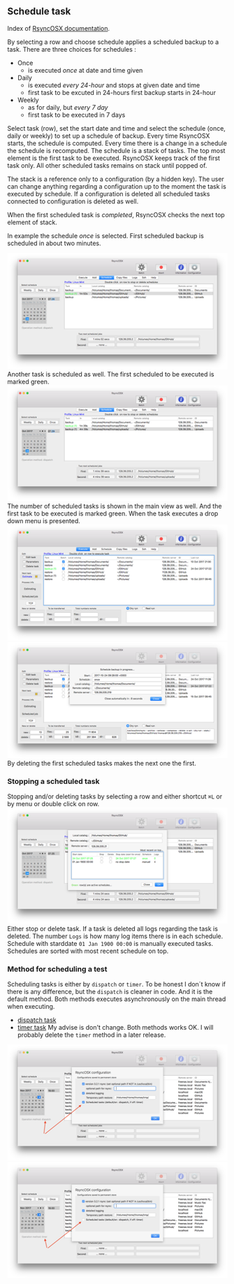 ## Schedule task

Index of [RsyncOSX documentation](https://rsyncosx.github.io/Documentation/).

By selecting a row and choose schedule applies a scheduled backup to a task. There are three choices for schedules :

- Once
	- is executed _once_ at date and time given
- Daily
	- is executed _every 24-hour_ and stops at given date and time
	- first task to be excuted in 24-hours
first backup starts in 24-hour
- Weekly
	- as for daily, but _every 7 day_
	- first task to be executed in 7 days

Select task (row), set the start date and time and select the schedule (once, daily or weekly) to set up a schedule of backup. Every time RsyncOSX starts, the schedule is computed. Every time there is a change in a schedule the schedule is recomputed. The schedule is a stack of tasks. The top most element is the first task to be executed. RsyncOSX keeps track of the first task only. All other scheduled tasks remains on stack until popped of.

The stack is a reference only to a configuration (by a hidden key). The user can change anything regarding a configuration up to the moment the task is executed by schedule. If a configuration is deleted all scheduled tasks connected to configuration is deleted as well.

When the first scheduled task is _completed_, RsyncOSX checks the next top element of stack.

In example the schedule *once* is selected. First scheduled backup is scheduled in about two minutes.

![Main view](screenshots/master/scheduling/schedule1.png)
Another task is scheduled as well. The first scheduled to be executed is marked green.
![Main view](screenshots/master/scheduling/schedule2.png)
The number of scheduled tasks is shown in the main view as well. And the first task to be executed is marked green. When the task executes a drop down menu is presented.
![Main view](screenshots/master/scheduling/schedule3.png)
![Main view](screenshots/master/scheduling/schedule8.png)
By deleting the first scheduled tasks makes the next one the first.

### Stopping a scheduled task

Stopping and/or deleting tasks by selecting a row and either shortcut `⌘L` or by menu or double click on row.
![Main view](screenshots/master/scheduling/schedule4.png)
Either stop or delete task. If a task is deleted all logs regarding the task is deleted. The number `Logs` is how many log items there is in each schedule. Schedule with starddate `01 Jan 1900 00:00` is manually executed tasks. Schedules are sorted with most recent schedule on top.

### Method for scheduling a test

Scheduling tasks is either by `dispatch` or `timer`. To be honest I don´t know if there is any difference, but the `dispatch` is cleaner in code. And it is the default method. Both methods executes asynchronously on the main thread when executing.
* [dispatch task](https://github.com/rsyncOSX/RsyncOSX/blob/master/RsyncOSX/ScheduleOperationDispatch.swift)
* [timer task](https://github.com/rsyncOSX/RsyncOSX/blob/master/RsyncOSX/ScheduleOperationTimer.swift)
My advise is don't change. Both methods works OK. I will probably delete the `timer` method in a later release. 

![Main view](screenshots/master/scheduling/dispatch.png)
![Main view](screenshots/master/scheduling/timer.png)
